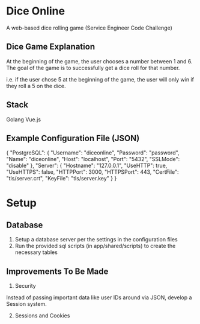 # Dice Online
A web-based dice rolling game (Service Engineer Code Challenge)

## Dice Game Explanation

At the beginning of the game, the user chooses a number between 1 and 6. 
The goal of the game is to successfully get a dice roll for that number. 

i.e. if the user chose 5 at the beginning of the game, the user will only win if
they roll a 5 on the dice.

## Stack

Golang
Vue.js

## Example Configuration File (JSON)

{
    "PostgreSQL": {
        "Username": "diceonline",
        "Password": "password",
        "Name": "diceonline",
        "Host": "localhost",
        "Port": "5432",
        "SSLMode": "disable"
    },
    "Server": {
        "Hostname": "127.0.0.1",
        "UseHTTP": true,
        "UseHTTPS": false,
        "HTTPPort": 3000,
        "HTTPSPort": 443,
        "CertFile": "tls/server.crt",
        "KeyFile": "tls/server.key"
    }
}

# Setup

## Database

1. Setup a database server per the settings in the configuration files
2. Run the provided sql scripts (in app/shared/scripts) to create the necessary tables


## Improvements To Be Made

1. Security

Instead of passing important data like user IDs around via JSON, develop a Session system.

2. Sessions and Cookies
